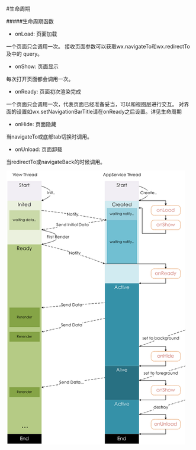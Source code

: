 #生命周期

#####生命周期函数

* onLoad: 页面加载

一个页面只会调用一次。
接收页面参数可以获取wx.navigateTo和wx.redirectTo及<navigator/>中的 query。

* onShow: 页面显示

每次打开页面都会调用一次。

* onReady: 页面初次渲染完成

一个页面只会调用一次，代表页面已经准备妥当，可以和视图层进行交互。
对界面的设置如wx.setNavigationBarTitle请在onReady之后设置。详见生命周期

* onHide: 页面隐藏

当navigateTo或底部tab切换时调用。

* onUnload: 页面卸载

当redirectTo或navigateBack的时候调用。

![](/assets/mina-lifecycle.png)